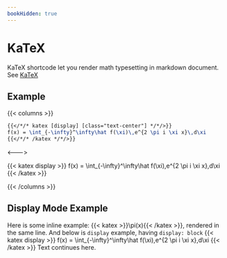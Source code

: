 ```yaml
---
bookHidden: true
---
```


# KaTeX

KaTeX shortcode let you render math typesetting in markdown document. See [KaTeX](https://katex.org/)

## Example
{{< columns >}}

```latex
{{</*/* katex [display] [class="text-center"] */*/>}}
f(x) = \int_{-\infty}^\infty\hat f(\xi)\,e^{2 \pi i \xi x}\,d\xi
{{</*/* /katex */*/>}}
```

<--->

{{< katex display >}}
f(x) = \int_{-\infty}^\infty\hat f(\xi)\,e^{2 \pi i \xi x}\,d\xi
{{< /katex >}}

{{< /columns >}}

## Display Mode Example

Here is some inline example: {{< katex >}}\pi(x){{< /katex >}}, rendered in the same line. And below is `display` example, having `display: block`
{{< katex display >}}
f(x) = \int_{-\infty}^\infty\hat f(\xi)\,e^{2 \pi i \xi x}\,d\xi
{{< /katex >}}
Text continues here.
